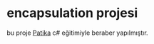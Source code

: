 # encapsulation projesi
bu proje [Patika](https://www.patika.dev) c# eğitimiyle beraber yapılmıştır.